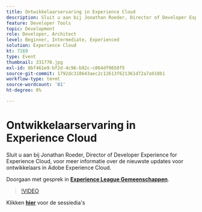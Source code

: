 ```yaml
---
title: Ontwikkelaarservaring in Experience Cloud
description: Sluit u aan bij Jonathan Roeder, Director of Developer Experience for Experience Cloud, voor meer informatie over de nieuwste updates voor ontwikkelaars in Adobe Experience Cloud. Deze sessie is afgeleverd als onderdeel van de Adobe Developers Live Content-gebeurtenis.
feature: Developer Tools
topic: Development
role: Developer, Architect
level: Beginner, Intermediate, Experienced
solution: Experience Cloud
kt: 7169
type: Event
thumbnail: 331770.jpg
exl-id: 8bf461e9-bf2d-4c96-b92c-c064df9650f5
source-git-commit: 1792dc318643aec2c12613f621361d72a7a918b1
workflow-type: tm+mt
source-wordcount: '81'
ht-degree: 0%

---
```


# Ontwikkelaarservaring in Experience Cloud

Sluit u aan bij Jonathan Roeder, Director of Developer Experience for Experience Cloud, voor meer informatie over de nieuwste updates voor ontwikkelaars in Adobe Experience Cloud.

Doorgaan met gesprek in **[Experience League Gemeenschappen](https://adobe.ly/36Yd3v6)**.

>[!VIDEO](https://video.tv.adobe.com/v/331770/?quality=12&learn=on&hidetitle=true)

Klikken **[hier](/help/adobe-developers-live/assets/developer-experience.pdf)** voor de sessiedia&#39;s
